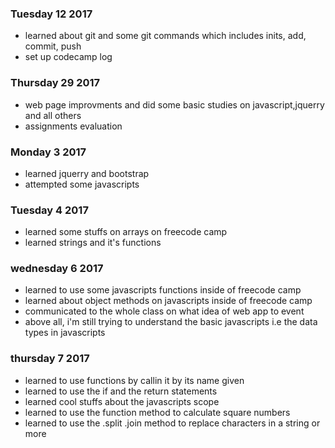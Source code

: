 ### Tuesday 12 2017
- learned about git and some git commands which includes inits, add, commit, push
- set up codecamp log
### Thursday 29 2017
- web page improvments and did some basic studies on javascript,jquerry and all others
- assignments evaluation
### Monday 3 2017
- learned jquerry and bootstrap
- attempted some javascripts
### Tuesday 4 2017
- learned some stuffs on arrays on freecode camp
- learned strings and it's functions
### wednesday 6 2017
- learned to use some javascripts functions inside of freecode camp
- learned about object methods on javascripts inside of freecode camp
- communicated to the whole class on what idea of web app to event
- above all, i'm still trying to understand the basic javascripts i.e the data types in javascripts
### thursday 7 2017
- learned to use functions by callin it by its name given
- learned to use the if and the return statements
- learned cool stuffs about the javascripts scope
- learned to use the function method to calculate square numbers
- learned to use the .split .join method to replace characters in a string or more 